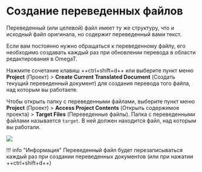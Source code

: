# Создание переведенных файлов

Переведенный (или целевой) файл имеет ту же структуру, что и исходный файл оригинала, но содержит переведенный вами текст.

Если вам постоянно нужно обращаться к переведенному файлу, его необходимо создавать каждый раз при обновлении перевода в области редактирования в OmegaT.

Нажмите сочетание клавиш ++ctrl+shift+d++ или выберите пункт меню **Project** (Проект) > **Create Current Translated Document** (Создать текущий переведенный документ) для создания перевода того файла, над которым вы работаете.

Чтобы открыть папку с переведенными файлами, выберите пункт меню **Project** (Проект) > **Access Project Contents** (Открыть содержимое проекта) > **Target Files** (Переведенные файлы). Папка с переведенными файлами называется `target`. В ней должен находится файл, над которым вы работали.

![](../_img/28_target_files.jpg)

<!-- @todo: update screenshot with standard font size -->

<!-- prettier-ignore -->
!!! info "Информация"
    Переведенный файл будет перезаписываться каждый раз при создании переведенных документов (или при нажатии ++ctrl+shift+d++)
